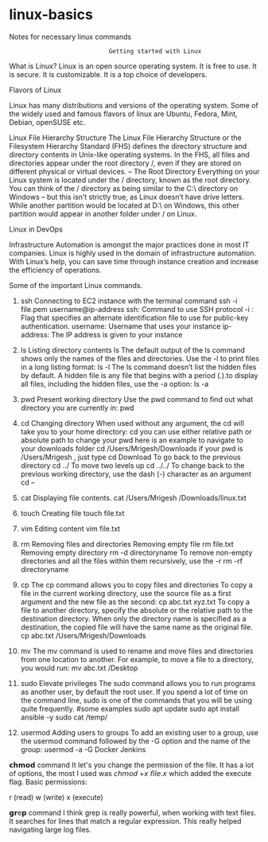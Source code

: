 # linux-basics
Notes for necessary linux commands 


		                    	Getting started with Linux
What is Linux?
Linux is an open source operating system. It is free to use.
It is secure.
It is customizable.
It is a top choice of developers.

Flavors of Linux

Linux has  many  distributions  and versions of the operating system. Some of the widely used and famous  flavors of linux are Ubuntu, Fedora, Mint, Debian, openSUSE etc.

Linux File Hierarchy Structure
The Linux File Hierarchy Structure or the Filesystem Hierarchy Standard (FHS) defines the directory structure and directory contents in Unix-like operating systems.
In the FHS, all files and directories appear under the root directory /, even if they are stored on different physical or virtual devices.
 – The Root Directory
Everything on your Linux system is located under the / directory, known as the root directory. You can think of the / directory as being similar to the C:\ directory on Windows – but this isn’t strictly true, as Linux doesn’t have drive letters. While another partition would be located at D:\ on Windows, this other partition would appear in another folder under / on Linux.

Linux in DevOps

Infrastructure Automation is amongst the major practices done in most IT companies. Linux is highly used in the domain of infrastructure automation.
With Linux’s help, you can save time through instance creation and increase the efficiency of operations.

Some of the important Linux commands.
1.	 ssh
Connecting to EC2 instance with the terminal command
ssh -i file.pem username@ip-address
ssh: Command to use SSH protocol
-i : Flag that specifies an alternate identification file to use for public-key authentication.
username: Username that uses your instance
ip-address: The IP address is given to your instance

2.	 ls
Listing directory contents
ls
The default output of the ls command shows only the names of the files and directories. Use the -l to print files in a long listing format:
ls -l 
The ls command doesn’t list the hidden files by default. A hidden file is any file that begins with a period (.).to display all files, including the hidden files, use the -a option:
ls -a


3.	 pwd
Present working directory
Use the pwd command to find out what directory you are currently in:
pwd

4.	 cd
Changing directory
When used without any argument, the cd will take you to your home directory:
cd
you can use either relative path or absolute path to change your pwd
here is an example to navigate to your downloads folder
cd /Users/Mrigesh/Downloads 
if your pwd is /Users/Mrigesh , just type
cd Download 
To go back to the previous directory
cd ../
To move two levels up
cd ../../
To change back to the previous working directory, use the dash (-) character as an argument
cd –

5.	 cat
Displaying file contents.
cat /Users/Mrigesh /Downloads/linux.txt

6.	 touch
Creating  file
touch file.txt

7. vim
Editing content
vim file.txt

7.	 rm
Removing files and directories
Removing  empty  file
rm file.txt
Removing  empty directory 
rm -d directoryname
To remove non-empty directories and all the files within them recursively, use the -r
rm -rf directoryname

8.	 cp
The cp command allows you to copy files and directories
To copy a file in the current working directory, use the source file as a first argument and the new file as the second:
cp abc.txt xyz.txt
To copy a file to another directory, specify the absolute or the relative path to the destination directory. When only the directory name is specified as a destination, the copied file will have the same name as the original file.
cp abc.txt /Users/Mrigesh/Downloads

9.	 mv
The mv command is used to rename and move files and directories from one location to another.
For example, to move a file to a directory, you would run:
mv abc.txt /Desktop

10.	 sudo
Elevate privileges
The sudo command allows you to run programs as another user, by default the root user. If you spend a lot of time on the command line, sudo is one of the commands that you will be using quite frequently.
#some examples
sudo apt update 
sudo apt install ansible -y
sudo cat /temp/

12. usermod
Adding users to groups
To add an existing user to a group, use the usermod command followed by the -G option and the name of the group:
usermod -a -G Docker Jenkins 


𝗰𝗵𝗺𝗼𝗱  command
It let's you change the permission of the file. It has a lot of options, the most I used was 𝘤𝘩𝘮𝘰𝘥 +𝘹 𝘧𝘪𝘭𝘦.𝘹 which added the execute flag. Basic permissions:

r (read)
w (write)
x (execute)

𝗴𝗿e𝗽 command
I think grep is really powerful, when working with text files. It searches for lines that match a regular expression. This really helped navigating large log files.




